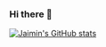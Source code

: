 ### Hi there 👋
[![Jaimin's GitHub stats](https://github-readme-stats.vercel.app/api?username=jEy84)](https://github.com/anuraghazra/github-readme-stats)


<!--
**jEy84/jEy84** is a ✨ _special_ ✨ repository because its `README.md` (this file) appears on your GitHub profile.

Here are some ideas to get you started:

- 🔭 I’m currently working on ...
- 🌱 I’m currently learning ...
- 👯 I’m looking to collaborate on ...
- 🤔 I’m looking for help with ...
- 💬 Ask me about ...
- 📫 How to reach me: ...
- 😄 Pronouns: ...
- ⚡ Fun fact: ...
-->
